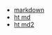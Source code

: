 - [markdown](http://paulradzkov.com/2014/markdown_cheatsheet/)
- [ht md](https://hexletguides.github.io/markdown/)
- [ht md2](http://help.hexlet.io/article/10-markdown)
